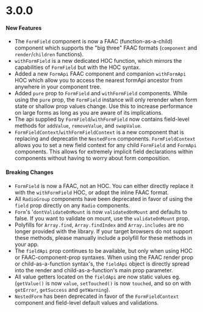 # 3.0.0
#### New Features
- The `FormField` component is now a FAAC (function-as-a-child) component which supports the "big three" FAAC formats (`component` and `render`/`children` functions).
- `withFormField` is a new dedicated HOC function, which mirrors the capabilities of `FormField` but with the HOC syntax.
- Added a new `FormApi` FAAC component and companion `withFormApi` HOC which allow you to access the nearest formApi ancestor from anywhere in your component tree.
- Added `pure` prop to `FormField` and `withFormField` components. While using the `pure` prop, the `FormField` instance will only rerender when form state or shallow prop values change. Use this to increase performance on large forms as long as you are aware of its implications.
- The api supplied by `FormField`/`withFormField` now contains field-level methods for `addValue`, `removeValue`, and `swapValue`.
- `FormFieldContext`/`withFormFieldContext` is a new component that is replacing and deprecatin the `NestedForm` components. `FormFieldContext` allows you to set a new field context for any child `FormField` and `FormApi` components. This allows for extremely implicit field declarations within components without having to worry about form composition.
#### Breaking Changes
- `FormField` is now a FAAC, not an HOC. You can either directly replace it with the `withFormField` HOC, or adopt the inline FAAC format.
- All `RadioGroup` components have been deprecated in favor of using the `field` prop directly on any `Radio` components.
- `Form`'s '`dontValidateOnMount` is now `validatedOnMount` and defaults to false. If you want to validate on mount, use the `validateOnMount` prop.
- Polyfills for `Array.find`, `Array.findIndex` and `Array.includes` are no longer provided with the library. If your target browsers do not support these methods, please manually include a polyfill for these methods in your app.
- The `fieldApi` prop continues to be available, but only when using HOC or FAAC-component-prop syntaxes. When using the FAAC render prop or child-as-a-function syntax's, the `fieldApi` object is directly spread into the render and child-as-a-function's main prop parameter.
- All value getters located on the `fieldApi` are now static values eg. (`getValue()` is now `value`, `setTouched()` is now `touched`, and so on with `getError`, `getSuccess` and `getWarning`).
- `NestedForm` has been deprecated in favor of the `FormFieldContext` component and field-level default values and validations.
